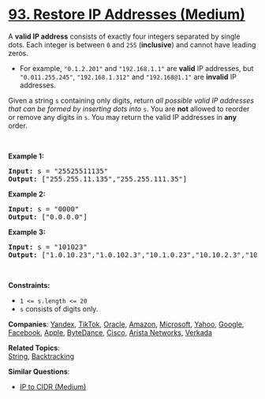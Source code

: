 # [93. Restore IP Addresses (Medium)](https://leetcode.com/problems/restore-ip-addresses)

<p>A <strong>valid IP address</strong> consists of exactly four integers separated by single dots. Each integer is between <code>0</code> and <code>255</code> (<strong>inclusive</strong>) and cannot have leading zeros.</p>

<ul>
	<li>For example, <code>&quot;0.1.2.201&quot;</code> and <code>&quot;192.168.1.1&quot;</code> are <strong>valid</strong> IP addresses, but <code>&quot;0.011.255.245&quot;</code>, <code>&quot;192.168.1.312&quot;</code> and <code>&quot;192.168@1.1&quot;</code> are <strong>invalid</strong> IP addresses.</li>
</ul>

<p>Given a string <code>s</code> containing only digits, return <em>all possible valid IP addresses that can be formed by inserting dots into </em><code>s</code>. You are <strong>not</strong> allowed to reorder or remove any digits in <code>s</code>. You may return the valid IP addresses in <strong>any</strong> order.</p>

<p>&nbsp;</p>
<p><strong class="example">Example 1:</strong></p>

<pre>
<strong>Input:</strong> s = &quot;25525511135&quot;
<strong>Output:</strong> [&quot;255.255.11.135&quot;,&quot;255.255.111.35&quot;]
</pre>

<p><strong class="example">Example 2:</strong></p>

<pre>
<strong>Input:</strong> s = &quot;0000&quot;
<strong>Output:</strong> [&quot;0.0.0.0&quot;]
</pre>

<p><strong class="example">Example 3:</strong></p>

<pre>
<strong>Input:</strong> s = &quot;101023&quot;
<strong>Output:</strong> [&quot;1.0.10.23&quot;,&quot;1.0.102.3&quot;,&quot;10.1.0.23&quot;,&quot;10.10.2.3&quot;,&quot;101.0.2.3&quot;]
</pre>

<p>&nbsp;</p>
<p><strong>Constraints:</strong></p>

<ul>
	<li><code>1 &lt;= s.length &lt;= 20</code></li>
	<li><code>s</code> consists of digits only.</li>
</ul>

**Companies**:
[Yandex](https://leetcode.com/company/yandex), [TikTok](https://leetcode.com/company/tiktok), [Oracle](https://leetcode.com/company/oracle), [Amazon](https://leetcode.com/company/amazon), [Microsoft](https://leetcode.com/company/microsoft), [Yahoo](https://leetcode.com/company/yahoo), [Google](https://leetcode.com/company/google), [Facebook](https://leetcode.com/company/facebook), [Apple](https://leetcode.com/company/apple), [ByteDance](https://leetcode.com/company/bytedance), [Cisco](https://leetcode.com/company/cisco), [Arista Networks](https://leetcode.com/company/arista-networks), [Verkada](https://leetcode.com/company/verkada)

**Related Topics**:  
[String](https://leetcode.com/tag/string), [Backtracking](https://leetcode.com/tag/backtracking)

**Similar Questions**:

- [IP to CIDR (Medium)](https://leetcode.com/problems/ip-to-cidr)

